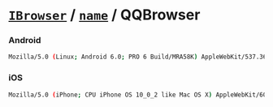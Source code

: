 # [`IBrowser`](/api/main/get-browser.md) / [`name`](../name.md) / QQBrowser

### Android

```sh
Mozilla/5.0 (Linux; Android 6.0; PRO 6 Build/MRA58K) AppleWebKit/537.36 (KHTML, like Gecko) Version/4.0 Chrome/37.0.0.0 Mobile MQQBrowser/6.8 TBS/036824 Safari/537.36 V1_AND_SQ_6.5.8_422_YYB_D PA QQ/6.5.8.2910 NetType/WIFI WebP/0.3.0 Pixel/1080
```


### iOS

```sh
Mozilla/5.0 (iPhone; CPU iPhone OS 10_0_2 like Mac OS X) AppleWebKit/602.1.50 (KHTML, like Gecko) Mobile/14A456 QQ/6.5.3.410 V1_IPH_SQ_6.5.3_1_APP_A Pixel/1080 Core/UIWebView NetType/WIFI Mem/26
```